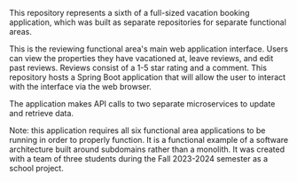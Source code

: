 This repository represents a sixth of a full-sized vacation booking application, which was built as separate repositories for separate functional areas.

This is the reviewing functional area's main web application interface. Users can view the properties they have vacationed at, leave reviews, and edit past reviews. Reviews consist of a 1-5 star rating and a comment. This repository hosts a Spring Boot application that will allow the user to interact with the interface via the web browser.

The application makes API calls to two separate microservices to update and retrieve data.

Note: this application requires all six functional area applications to be running in order to properly function. It is a functional example of a software architecture built around subdomains rather than a monolith. It was created with a team of three students during the Fall 2023-2024 semester as a school project.
